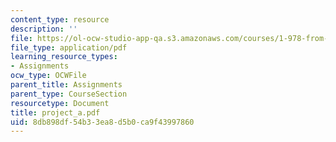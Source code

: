 ```yaml
---
content_type: resource
description: ''
file: https://ol-ocw-studio-app-qa.s3.amazonaws.com/courses/1-978-from-nano-to-macro-introduction-to-atomistic-modeling-techniques-january-iap-2007/8db898df54b33ea8d5b0ca9f43997860_project_a.pdf
file_type: application/pdf
learning_resource_types:
- Assignments
ocw_type: OCWFile
parent_title: Assignments
parent_type: CourseSection
resourcetype: Document
title: project_a.pdf
uid: 8db898df-54b3-3ea8-d5b0-ca9f43997860
---
```

